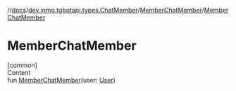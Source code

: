 //[docs](../../../index.md)/[dev.inmo.tgbotapi.types.ChatMember](../index.md)/[MemberChatMember](index.md)/[MemberChatMember](-member-chat-member.md)



# MemberChatMember  
[common]  
Content  
fun [MemberChatMember](-member-chat-member.md)(user: [User](../../dev.inmo.tgbotapi.types/-user/index.md))  




